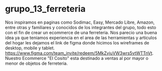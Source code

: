 # grupo_13_ferreteria
Nos inspiramos en paginas como Sodimac, Easy, Mercado Libre, Amazon, entre otras y familiares y conocidos de los integrantes del grupo, todo esto con el fin de crear un ecommerce de una ferreteria. Nos parecio una buena idea ya que teniamos experiencia en el area de las herramientas y articulos del hogar
les dejamos el link de figma donde hicimos los wireframes de desktop, mobile y tablet.
https://www.figma.com/team_invite/redeem/5MkZvjuVW3wrs5vtWTTnVt. 
Nuestro Ecommerce "El Cosito" esta destinado a ventas al por mayor o menor de objetos de ferreteria.